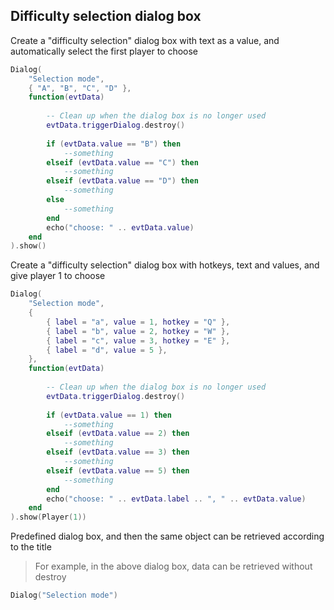 ## Difficulty selection dialog box

Create a "difficulty selection" dialog box with text as a value, and automatically select the first player to choose

```lua
Dialog(
    "Selection mode",
    { "A", "B", "C", "D" },
    function(evtData)
    
        -- Clean up when the dialog box is no longer used
        evtData.triggerDialog.destroy()
        
        if (evtData.value == "B") then
            --something
        elseif (evtData.value == "C") then
            --something
        elseif (evtData.value == "D") then
            --something
        else
            --something
        end
        echo("choose: " .. evtData.value)
    end
).show()
```

Create a "difficulty selection" dialog box with hotkeys, text and values, and give player 1 to choose

```lua
Dialog(
    "Selection mode",
    {
        { label = "a", value = 1, hotkey = "Q" },
        { label = "b", value = 2, hotkey = "W" },
        { label = "c", value = 3, hotkey = "E" },
        { label = "d", value = 5 },
    },
    function(evtData)
    
        -- Clean up when the dialog box is no longer used
        evtData.triggerDialog.destroy()
        
        if (evtData.value == 1) then
            --something
        elseif (evtData.value == 2) then
            --something
        elseif (evtData.value == 3) then
            --something
        elseif (evtData.value == 5) then
            --something
        end
        echo("choose: " .. evtData.label .. ", " .. evtData.value)
    end
).show(Player(1))
```

Predefined dialog box, and then the same object can be retrieved according to the title

> For example, in the above dialog box, data can be retrieved without destroy

```lua
Dialog("Selection mode")
```
